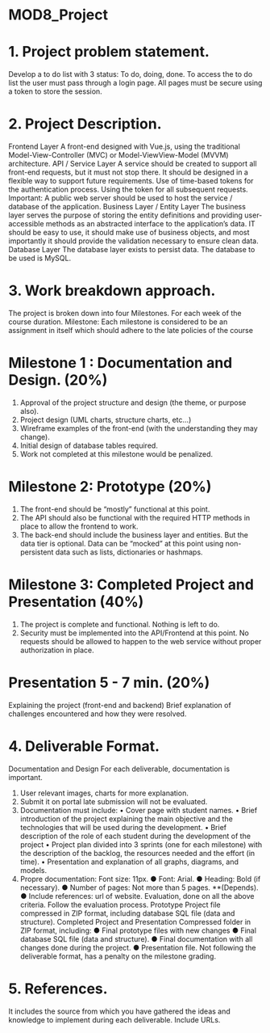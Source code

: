 # MOD8_Project

# 1. Project problem statement.
Develop a to do list with 3 status: To do, doing, done.
To access the to do list the user must pass through a login page.
All pages must be secure using a token to store the session.

# 2. Project Description.
Frontend Layer
A front-end designed with Vue.js, using the traditional Model-View-Controller (MVC) or Model-ViewView-Model (MVVM) architecture.
API / Service Layer
A service should be created to support all front-end requests, but it must not stop there. It should be
designed in a flexible way to support future requirements.
Use of time-based tokens for the authentication process. Using the token for all subsequent requests.
Important: A public web server should be used to host the service / database of the application.
Business Layer / Entity Layer
The business layer serves the purpose of storing the entity definitions and providing user-accessible
methods as an abstracted interface to the application’s data. IT should be easy to use, it should make
use of business objects, and most importantly it should provide the validation necessary to ensure clean
data.
Database Layer
The database layer exists to persist data.
The database to be used is MySQL.

# 3. Work breakdown approach.
The project is broken down into four Milestones. For each week of the course duration.
Milestone: Each milestone is considered to be an assignment in itself which should adhere to the late
policies of the course

# Milestone 1 : Documentation and Design. (20%)
1. Approval of the project structure and design (the theme, or purpose also).
2. Project design (UML charts, structure charts, etc…)
3. Wireframe examples of the front-end (with the understanding they may change).
4. Initial design of database tables required.
5. Work not completed at this milestone would be penalized.

# Milestone 2: Prototype (20%)
1. The front-end should be “mostly” functional at this point.
2. The API should also be functional with the required HTTP methods in place to allow the frontend to work.
3. The back-end should include the business layer and entities. But the data tier is optional. Data
can be “mocked” at this point using non-persistent data such as lists, dictionaries or hashmaps.

# Milestone 3: Completed Project and Presentation (40%)
1. The project is complete and functional. Nothing is left to do.
2. Security must be implemented into the API/Frontend at this point. No requests should be
allowed to happen to the web service without proper authorization in place.

# Presentation 5 - 7 min. (20%)
Explaining the project (front-end and backend)
Brief explanation of challenges encountered and how they were resolved.

# 4. Deliverable Format.
Documentation and Design
For each deliverable, documentation is important.
1. User relevant images, charts for more explanation.
2. Submit it on portal late submission will not be evaluated.
3. Documentation must include:
• Cover page with student names.
• Brief introduction of the project explaining the main objective and the technologies that will be
used during the development.
• Brief description of the role of each student during the development of the project
• Project plan divided into 3 sprints (one for each milestone) with the description of the backlog,
the resources needed and the effort (in time).
• Presentation and explanation of all graphs, diagrams, and models.
4. Propre documentation: Font size: 11px.
● Font: Arial.
● Heading: Bold (if necessary).
● Number of pages: Not more than 5 pages. **(Depends).
● Include references: url of website. Evaluation, done on all the above criteria. Follow the
evaluation process.
Prototype
Project file compressed in ZIP format, including database SQL file (data and structure).
Completed Project and Presentation
Compressed folder in ZIP format, including:
● Final prototype files with new changes
● Final database SQL file (data and structure).
● Final documentation with all changes done during the project.
● Presentation file.
Not following the deliverable format, has a penalty on the milestone grading.

# 5. References.
It includes the source from which you have gathered the ideas and knowledge to implement during each
deliverable. Include URLs. 
